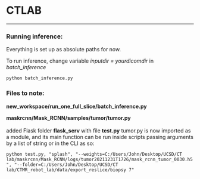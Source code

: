 # CTLAB
---
### Running inference:
Everything is set up as absolute paths for now. <br>


To run inference, change variable *inputdir = yourdicomdir* in *batch_inference*

`python batch_inference.py`


### Files to note:

**new_workspace/run_one_full_slice/batch_inference.py**

**maskrcnn/Mask_RCNN/samples/tumor/tumor.py**
<br>
<br>
added Flask folder **flask_serv** with file **test.py**
tumor.py is now imported as a module, and its main function can be run inside scripts passing arguments by a list of string or in the CLI as so: 
<br>

`python test.py, "splash", "--weights=C:/Users/John/Desktop/UCSD/CT lab/maskrcnn/Mask_RCNN/logs/tumor20211231T1726/mask_rcnn_tumor_0030.h5", "--folder=C:/Users/John/Desktop/UCSD/CT lab/CTMR_robot_lab/data/export_reslice/biopsy 7"`

<br>


